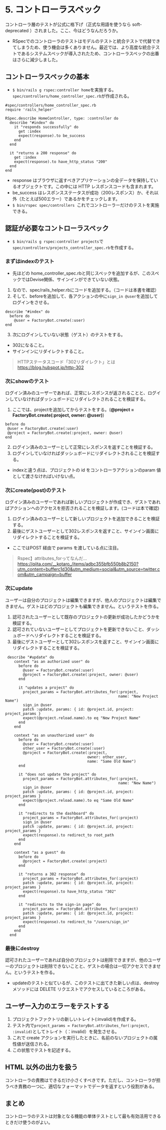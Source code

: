 # 5. コントローラスペック
コントローラ層のテストが公式に格下げ（正式な用語を使うなら soft-deprecated ）されました。ここ、今はどうなんだろうか。
- RSpecでのコントローラのテストはモデルのテストと統合テストで代替できてしまうため、使う機会は多くありません。最近では、より高度な統合テストであるシステムスペックが導入されたため、コントローラスペックの出番はさらに減少しました。
## コントローラスペックの基本
- `$ bin/rails g rspec:controller home`を実施する。`spec/controllers/home_controller_spec.rb`が作成される。 
```
#spec/controllers/home_controller_spec.rb
require 'rails_helper'

RSpec.describe HomeController, type: :controller do
  describe "#index" do
    it "responds successfully" do
      get :index
      expect(response).to be_success
    end
  end

  it "returns a 200 response" do
    get :index
    expect(response).to have_http_status "200"
  end
end
```
- response はブラウザに返すべきアプリケーションの全データを保持しているオブジェクトです。この中には HTTP レスポンスコードも含まれます。
- be_success はレスポンスステータスが成功（200レスポンス）か、それ以外（たとえば500エラー）であるかをチェックします。
- `$ bin/rspec spec/controllers `これでコントローラーだけのテストを実施できる。

## 認証が必要なコントローラスペック
- `$ bin/rails g rspec:controller projects`で`spec/controllers/projects_controller_spec.rb`を作成する。
### まずはindexのテスト
- 先ほどの home_controller_spec.rbと同じスペックを追加するが、このスペックではDevise関係、サインインができていない状態。
1. なので、spec/rails_helper.rbにコードを追加する。（コードは本書を確認）
2. そして、beforeを追加して、各アクションの中に`sign_in @user`を追加してログインをさせる。
  ```
  describe "#index" do
    before do
      @user = FactoryBot.create(:user)
  end
  ```
3. 次にログインしていない状態（ゲスト）のテストをする。
  - 302になること。
  - サインインにリダイレクトすること。
> HTTPステータスコード「302リダイレクト」とは
> https://blog.hubspot.jp/http-302

### 次にshowのテスト
ログイン済みのユーザーであれば、正常にレスポンスが返されることと、ログインしていなければダッシュボードにリダイレクトされることを検証する。
1. ここでは、projectを追加してからテストをする。(**@project = FactoryBot.create(:project, owner: @user)**)
```
before do
 @user = FactoryBot.create(:user)
 @project = FactoryBot.create(:project, owner: @user)
end
```
2. ログイン済みのユーザーとして正常にレスポンスを返すことを検証する。
3. ログインしていなければダッシュボードにリダイレクトされることを検証する。
- indexと違う点は、プロジェクトの id をコントローラアクションのparam 値として渡さなければいけない点。

### 次にcreate(post)のテスト
ログイン済みのユーザーであれば新しいプロジェクトが作成でき、ゲストであればアクションへのアクセスを拒否されることを検証します。(コードは本で確認)
1. ログイン済みのユーザーとして新しいプロジェクトを追加できることを検証する。
2. 最後にゲストユーザーとして302レスポンスを返すこと、サインイン画面にリダイレクトすることを検証する。
- ここではPOST 経由で params を渡している点に注目。
> Rspec】attributes_forってなんだ...
> https://qiita.com/__kotaro_/items/adbc355bfb550b8b2150?utm_content=bufferc1d30&utm_medium=social&utm_source=twitter.com&utm_campaign=buffer

### 次にupdate
ユーザーは自分のプロジェクトは編集できますが、他人のプロジェクトは編集できません。ゲストはどのプロジェクトも編集できません。というテストを作る。
1. 認可されたユーザーとして既存のプロジェクトの更新が成功したかどうかを検証する。
2. 認可されていないユーザーとしてプロジェクトを更新できないこと、ダッシュボードへリダイレクトすることを検証する。
3. 最後にゲストユーザーとして302レスポンスを返すこと、サインイン画面にリダイレクトすることを検証する。
```
 describe "#update" do
    context "as an authorized user" do
      before do
        @user = FactoryBot.create(:user)
        @project = FactoryBot.create(:project, owner: @user)
      end

      it "updates a project" do
        project_params = FactoryBot.attributes_for(:project,
                                                   name: "New Project Name")
        sign_in @user
        patch :update, params: { id: @project.id, project: project_params }
        expect(@project.reload.name).to eq "New Project Name"
      end
    end

    context "as an unauthorized user" do
      before do
        @user = FactoryBot.create(:user)
        other_user = FactoryBot.create(:user)
        @project = FactoryBot.create(:project,
                                     owner: other_user,
                                     name: "Same Old Name")
      end

      it "does not update the project" do
        project_params = FactoryBot.attributes_for(:project,
                                                   name: "New Name")
        sign_in @user
        patch :update, params: { id: @project.id, project: project_params }
        expect(@project.reload.name).to eq "Same Old Name"
      end

      it "redirects to the dashboard" do
        project_params = FactoryBot.attributes_for(:project)
        sign_in @user
        patch :update, params: { id: @project.id, project: project_params }
        expect(response).to redirect_to root_path
      end
    end

    context "as a guest" do
      before do
        @project = FactoryBot.create(:project)
      end

      it "returns a 302 response" do
        project_params = FactoryBot.attributes_for(:project)
        patch :update, params: { id: @project.id, project: project_params }
        expect(response).to have_http_status "302"
      end

      it "redirects to the sign-in page" do
        project_params = FactoryBot.attributes_for(:project)
        patch :update, params: { id: @project.id, project: project_params }
        expect(response).to redirect_to "/users/sign_in"
      end
    end
  end
```  

### 最後にdestroy
認可されたユーザーであれば自分のプロジェクトは削除できますが、他のユーザーのプロジェクトは削除できないことと、ゲストの場合は一切アクセスできません。というテストを作る。
- updateのテストと似ているが、このテストに出てきた新しい点は、destroy メソッドには DELETE リクエストでアクセスしているところがある。


## ユーザー入力のエラーをテストする
1. プロジェクトファクトリの新しいトレイト(:invalid)を作成する。
2. テスト内で`project_params = FactoryBot.attributes_for(:project, :invalid)`としてトレイト（：invalid）を発生させる。
3. これで create アクションを実行したときに、名前のないプロジェクトの属性値が送信される。
4. この状態でテストを記述する。

## HTML 以外の出力を扱う
コントローラの責務はできるだけ小さくすべきです。ただし、コントローラが担うべき責務の一つに、適切なフォーマットでデータを返すという役割がある。

## まとめ
コントローラのテストは対象となる機能の単体テストとして最も有効活用できるときだけ使うのがよい。

